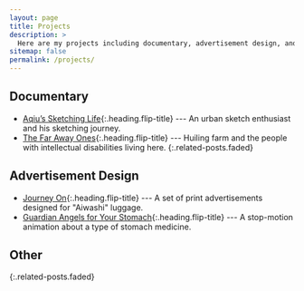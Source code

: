 ```yaml
---
layout: page
title: Projects
description: >
  Here are my projects including documentary, advertisement design, and photography.
sitemap: false
permalink: /projects/
---
```


## Documentary
* [Aqiu’s Sketching Life]{:.heading.flip-title} --- An urban sketch enthusiast and his sketching journey.
* [The Far Away Ones]{:.heading.flip-title} --- Huiling farm and the people with intellectual disabilities living here.
{:.related-posts.faded}

## Advertisement Design
* [Journey On]{:.heading.flip-title} --- A set of print advertisements designed for "Aiwashi" luggage.
* [Guardian Angels for Your Stomach]{:.heading.flip-title} --- A stop-motion animation about a type of stomach medicine.

## Other
<!-- * [LICENSE]{:.heading.flip-title} --- The license of this project.
* [NOTICE]{:.heading.flip-title} --- Parts of this program are provided under separate licenses.
* [CHANGELOG]{:.heading.flip-title} --- Version history of Hydejack. -->
{:.related-posts.faded}

[Aqiu’s Sketching Life]: ../documentary/2021-12-05-Aqiu/
[The Far Away Ones]: ../documentary/2022-05-05-Huiling/
[Journey On]: ../advertisement/2021-04-05-Journey/
[Guardian Angels for Your Stomach]: ../advertisement/2019-06-05-Guardian/